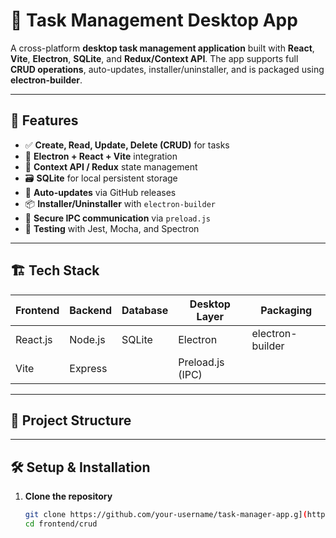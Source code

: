 # 🧩 Task Management Desktop App

A cross-platform **desktop task management application** built with **React**, **Vite**, **Electron**, **SQLite**, and **Redux/Context API**. The app supports full **CRUD operations**, auto-updates, installer/uninstaller, and is packaged using **electron-builder**.

---

## 🚀 Features

- ✅ **Create, Read, Update, Delete (CRUD)** for tasks
- 🔌 **Electron + React + Vite** integration
- 🧠 **Context API / Redux** state management
- 🗃️ **SQLite** for local persistent storage
- 🔄 **Auto-updates** via GitHub releases
- 📦 **Installer/Uninstaller** with `electron-builder`
- 🔐 **Secure IPC communication** via `preload.js`
- 🧪 **Testing** with Jest, Mocha, and Spectron

---

## 🏗️ Tech Stack

| Frontend  | Backend   | Database | Desktop Layer | Packaging      |
|-----------|-----------|----------|----------------|----------------|
| React.js  | Node.js   | SQLite   | Electron       | electron-builder |
| Vite      | Express   |          | Preload.js (IPC) |                |

---

## 📂 Project Structure


---

## 🛠️ Setup & Installation

1. **Clone the repository**
   ```bash
   git clone https://github.com/your-username/task-manager-app.g](https://github.com/nischalmeht/crud-webapp.git)
   cd frontend/crud
